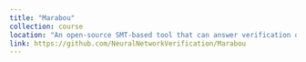 ```yaml
---
title: "Marabou"
collection: course
location: "An open-source SMT-based tool that can answer verification queries over neural networks"
link: https://github.com/NeuralNetworkVerification/Marabou
---
```

